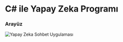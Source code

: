 # C# ile Yapay Zeka Programı

### Arayüz
![Yapay Zeka Sohbet Uygulaması](https://media.discordapp.net/attachments/1112004536412934296/1122627789053505596/yapayzeka.PNG)
